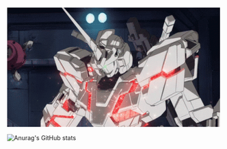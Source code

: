 ![](https://github.com/philipphermes/philipphermes/blob/main/unicorn.gif)

![Anurag's GitHub stats](https://github-readme-stats.vercel.app/api?username=philipphermes&show_icons=true&theme=radical)
